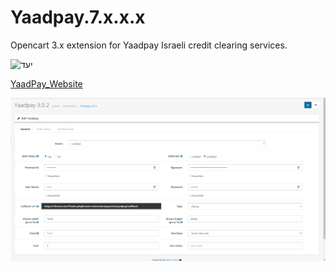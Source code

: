 # Yaadpay.7.x.x.x
Opencart 3.x extension for Yaadpay Israeli credit clearing services.

![יעד](https://yaadpay.yaad.net/wp-content/uploads/2015/06/Yaad_Sarig_new-_for-web_fin-01.png)

[YaadPay_Website](https://yaadpay.yaad.net/)

![Image](https://github.com/Giladx/Yaadpay_1.0.0/blob/master/yaadpay.png)

